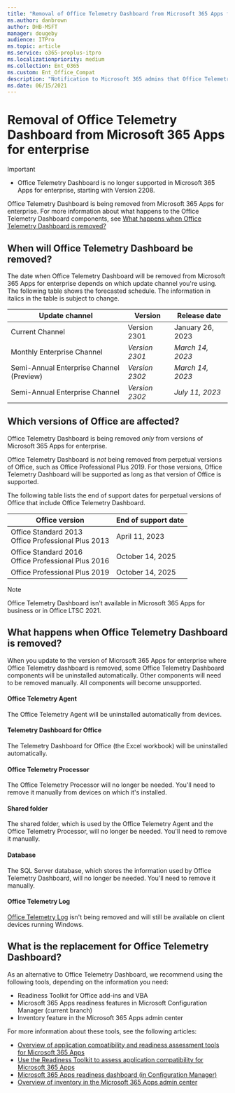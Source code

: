 ```yaml
---
title: "Removal of Office Telemetry Dashboard from Microsoft 365 Apps for enterprise"
ms.author: danbrown
author: DHB-MSFT
manager: dougeby
audience: ITPro
ms.topic: article
ms.service: o365-proplus-itpro
ms.localizationpriority: medium
ms.collection: Ent_O365
ms.custom: Ent_Office_Compat
description: "Notification to Microsoft 365 admins that Office Telemetry Dashboard is being removed from Microsoft 365 Apps for enterprise."
ms.date: 06/15/2021
---
```


# Removal of Office Telemetry Dashboard from Microsoft 365 Apps for enterprise

> [!IMPORTANT]
> - Office Telemetry Dashboard is no longer supported in Microsoft 365 Apps for enterprise, starting with Version 2208.

Office Telemetry Dashboard is being removed from Microsoft 365 Apps for enterprise. For more information about what happens to the Office Telemetry Dashboard components, see [What happens when Office Telemetry Dashboard is removed?](#what-happens-when-office-telemetry-dashboard-is-removed)

## When will Office Telemetry Dashboard be removed?

The date when Office Telemetry Dashboard will be removed from Microsoft 365 Apps for enterprise depends on which update channel you're using. The following table shows the forecasted schedule. The information in italics in the table is subject to change.

|Update channel  | Version |Release date  |
|---------|---------|---------|
|Current Channel |Version 2301  |January 26, 2023 |
|Monthly Enterprise Channel  | *Version 2301*  | *March 14, 2023*|
|Semi-Annual Enterprise Channel (Preview) |*Version 2302* |*March 14, 2023*|
|Semi-Annual Enterprise Channel |*Version 2302*|*July 11, 2023* |

## Which versions of Office are affected?

Office Telemetry Dashboard is being removed *only* from versions of Microsoft 365 Apps for enterprise.

Office Telemetry Dashboard is *not* being removed from perpetual versions of Office, such as Office Professional Plus 2019. For those versions, Office Telemetry Dashboard will be supported as long as that version of Office is supported.

The following table lists the end of support dates for perpetual versions of Office that include Office Telemetry Dashboard.

|Office version  |End of support date|
|---------|---------|
|Office Standard 2013 </br> Office Professional Plus 2013 |April 11, 2023 |
|Office Standard 2016 </br> Office Professional Plus 2016 |October 14, 2025 |
|Office Professional Plus 2019 |October 14, 2025 |

> [!NOTE]
> Office Telemetry Dashboard isn't available in Microsoft 365 Apps for business or in Office LTSC 2021.

## What happens when Office Telemetry Dashboard is removed?

When you update to the version of Microsoft 365 Apps for enterprise where Office Telemetry dashboard is removed, some Office Telemetry Dashboard components will be uninstalled automatically. Other components will need to be removed manually. All components will become unsupported.

#### Office Telemetry Agent

The Office Telemetry Agent will be uninstalled automatically from devices.

#### Telemetry Dashboard for Office

The Telemetry Dashboard for Office (the Excel workbook) will be uninstalled automatically.

#### Office Telemetry Processor

The Office Telemetry Processor will no longer be needed. You'll need to remove it manually from devices on which it's installed.

#### Shared folder

The shared folder, which is used by the Office Telemetry Agent and the Office Telemetry Processor, will no longer be needed. You'll need to remove it manually.

#### Database

The SQL Server database, which stores the information used by Office Telemetry Dashboard, will no longer be needed. You'll need to remove it manually.

#### Office Telemetry Log

[Office Telemetry Log](/office/client-developer/shared/troubleshooting-office-files-and-custom-solutions-with-the-telemetry-log) isn't being removed and will still be available on client devices running Windows.

## What is the replacement for Office Telemetry Dashboard?

As an alternative to Office Telemetry Dashboard, we recommend using the following tools, depending on the information you need:

- Readiness Toolkit for Office add-ins and VBA
- Microsoft 365 Apps readiness features in Microsoft Configuration Manager (current branch)
- Inventory feature in the Microsoft 365 Apps admin center

For more information about these tools, see the following articles:

- [Overview of application compatibility and readiness assessment tools for Microsoft 365 Apps](../readiness-tools.md)
- [Use the Readiness Toolkit to assess application compatibility for Microsoft 365 Apps](../readiness-toolkit-application-compatibility-microsoft-365-apps.md)
- [Microsoft 365 Apps readiness dashboard (in Configuration Manager)](/mem/configmgr/sum/deploy-use/office-365-dashboard#bkmk_readiness-dash)
- [Overview of inventory in the Microsoft 365 Apps admin center](../admincenter/inventory.md)